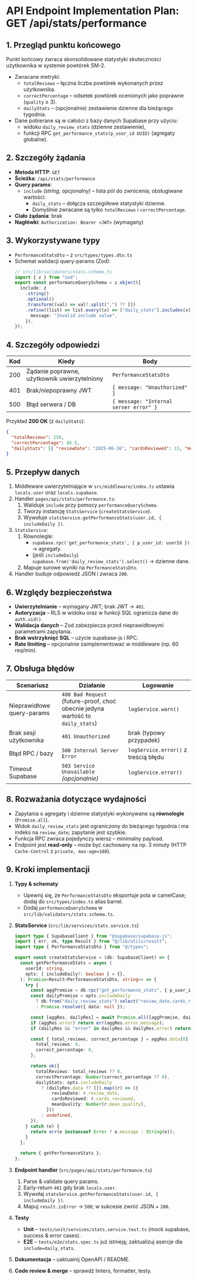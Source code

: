 # API Endpoint Implementation Plan: **GET /api/stats/performance**

## 1. Przegląd punktu końcowego

Punkt końcowy zwraca skonsolidowane statystyki skuteczności użytkownika w systemie powtórek SM-2.

- Zwracane metryki:
  - `totalReviews` – łączna liczba powtórek wykonanych przez użytkownika.
  - `correctPercentage` – odsetek powtórek ocenionych jako poprawne (`quality` ≥ 3).
  - `dailyStats` – (opcjonalnie) zestawienie dzienne dla bieżącego tygodnia.
- Dane pobierane są w całości z bazy danych Supabase przy użyciu:
  - widoku `daily_review_stats` (dzienne zestawienie),
  - funkcji RPC `get_performance_stats(p_user_id UUID)` (agregaty globalne).

## 2. Szczegóły żądania

- **Metoda HTTP**: `GET`
- **Ścieżka**: `/api/stats/performance`
- **Query params**:
  - `include` _(string, opcjonalny)_ – lista pól do zwrócenia; obsługiwane wartości:
    - `daily_stats` – dołącza szczegółowe statystyki dzienne.
    - Domyślnie zwracane są tylko `totalReviews` i `correctPercentage`.
- **Ciało żądania**: brak
- **Nagłówki**: `Authorization: Bearer <JWT>` (wymagany)

## 3. Wykorzystywane typy

- `PerformanceStatsDto` – z `src/types/types.dto.ts`
- Schemat walidacji query-params (Zod):
  ```ts
  // src/lib/validators/stats.schema.ts
  import { z } from "zod";
  export const performanceQuerySchema = z.object({
    include: z
      .string()
      .optional()
      .transform((val) => val?.split(",") ?? [])
      .refine((list) => list.every((x) => ["daily_stats"].includes(x)), {
        message: "Invalid include value",
      }),
  });
  ```

## 4. Szczegóły odpowiedzi

| Kod | Kiedy                                        | Body                                   |
| --- | -------------------------------------------- | -------------------------------------- |
| 200 | Żądanie poprawne, użytkownik uwierzytelniony | `PerformanceStatsDto`                  |
| 401 | Brak/niepoprawny JWT                         | `{ message: "Unauthorized" }`          |
| 500 | Błąd serwera / DB                            | `{ message: "Internal server error" }` |

Przykład **200 OK** (z `dailyStats`):

```json
{
  "totalReviews": 250,
  "correctPercentage": 88.5,
  "dailyStats": [{ "reviewDate": "2025-06-16", "cardsReviewed": 15, "meanQuality": 4.25 }]
}
```

## 5. Przepływ danych

1. Middleware uwierzytelniające w `src/middleware/index.ts` ustawia `locals.user` oraz `locals.supabase`.
2. Handler `pages/api/stats/performance.ts`:
   1. Waliduje `include` przy pomocy `performanceQuerySchema`.
   2. Tworzy instancję `StatsService` (`createStatsService`).
   3. Wywołuje `statsService.getPerformanceStats(user.id, { includeDaily })`.
3. `StatsService`:
   1. Równolegle:
      - `supabase.rpc('get_performance_stats', { p_user_id: userId })` → agregaty.
      - (jeśli `includeDaily`) `supabase.from('daily_review_stats').select()` → dzienne dane.
   2. Mapuje surowe wyniki na `PerformanceStatsDto`.
4. Handler buduje odpowiedź JSON i zwraca `200`.

## 6. Względy bezpieczeństwa

- **Uwierzytelnianie** – wymagany JWT; brak JWT → `401`.
- **Autoryzacja** – RLS w widoku oraz w funkcji SQL ogranicza dane do `auth.uid()`.
- **Walidacja danych** – Zod zabezpiecza przed nieprawidłowymi parametrami zapytania.
- **Brak wstrzyknięć SQL** – użycie supabase-js i RPC.
- **Rate limiting** – opcjonalnie zaimplementować w middleware (np. 60 req/min).

## 7. Obsługa błędów

| Scenariusz                 | Działanie                                                                      | Logowanie                            |
| -------------------------- | ------------------------------------------------------------------------------ | ------------------------------------ |
| Nieprawidłowe query-params | `400 Bad Request` (future-proof, choć obecnie jedyna wartość to `daily_stats`) | `logService.warn()`                  |
| Brak sesji użytkownika     | `401 Unauthorized`                                                             | brak (typowy przypadek)              |
| Błąd RPC / bazy            | `500 Internal Server Error`                                                    | `logService.error()` z treścią błędu |
| Timeout Supabase           | `503 Service Unavailable` _(opcjonalnie)_                                      | `logService.error()`                 |

## 8. Rozważania dotyczące wydajności

- Zapytania o agregaty i dzienne statystyki wykonywane są **równolegle** (`Promise.all`).
- Widok `daily_review_stats` jest ograniczony do bieżącego tygodnia i ma indeks na `review_date`; zapytanie jest szybkie.
- Funkcja RPC zwraca pojedynczy wiersz – minimalny payload.
- Endpoint jest **read-only** – może być cachowany na np. 3 minuty (HTTP `Cache-Control` z `private, max-age=180`).

## 9. Kroki implementacji

1. **Typy & schematy**
   - Upewnij się, że `PerformanceStatsDto` eksportuje pola w camelCase; dodaj do `src/types/index.ts` alias barrel.
   - Dodaj `performanceQuerySchema` w `src/lib/validators/stats.schema.ts`.
2. **StatsService** (`src/lib/services/stats.service.ts`)

   ```ts
   import type { SupabaseClient } from "@supabase/supabase-js";
   import { err, ok, type Result } from "@/lib/utils/result";
   import type { PerformanceStatsDto } from "@/types";

   export const createStatsService = (db: SupabaseClient) => {
     const getPerformanceStats = async (
       userId: string,
       opts: { includeDaily?: boolean } = {},
     ): Promise<Result<PerformanceStatsDto, string>> => {
       try {
         const aggPromise = db.rpc("get_performance_stats", { p_user_id: userId });
         const dailyPromise = opts.includeDaily
           ? db.from("daily_review_stats").select("review_date,cards_reviewed,mean_quality")
           : Promise.resolve({ data: null });

         const [aggRes, dailyRes] = await Promise.all([aggPromise, dailyPromise]);
         if (aggRes.error) return err(aggRes.error.message);
         if (dailyRes && "error" in dailyRes && dailyRes.error) return err(dailyRes.error.message);

         const { total_reviews, correct_percentage } = aggRes.data[0] || {
           total_reviews: 0,
           correct_percentage: 0,
         };

         return ok({
           totalReviews: total_reviews ?? 0,
           correctPercentage: Number(correct_percentage ?? 0),
           dailyStats: opts.includeDaily
             ? (dailyRes.data ?? []).map((r) => ({
                 reviewDate: r.review_date,
                 cardsReviewed: r.cards_reviewed,
                 meanQuality: Number(r.mean_quality),
               }))
             : undefined,
         });
       } catch (e) {
         return err(e instanceof Error ? e.message : String(e));
       }
     };

     return { getPerformanceStats };
   };
   ```

3. **Endpoint handler** (`src/pages/api/stats/performance.ts`)
   1. Parse & validate query params.
   2. Early-return `401` gdy brak `locals.user`.
   3. Wywołaj `statsService.getPerformanceStats(user.id, { includeDaily })`.
   4. Mapuj `result.isError` → `500`; w sukcesie zwróć JSON + `200`.
4. **Testy**
   - **Unit** – `tests/unit/services/stats.service.test.ts` (mock supabase, success & error cases).
   - **E2E** – `tests/e2e/stats.spec.ts` już istnieją; zaktualizuj asercje dla `include=daily_stats`.
5. **Dokumentacja** – uaktualnij OpenAPI / README.
6. **Code review & merge** – sprawdź linters, formatter, testy.

